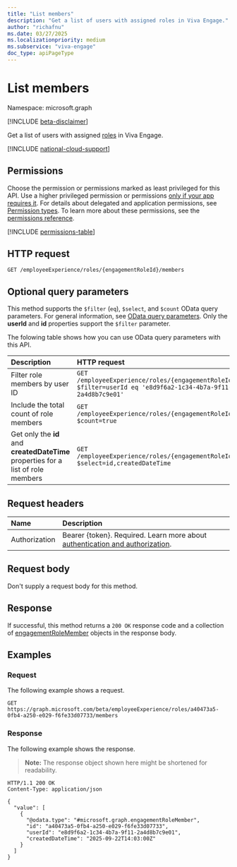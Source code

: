 ```yaml
---
title: "List members"
description: "Get a list of users with assigned roles in Viva Engage."
author: "richafnu"
ms.date: 03/27/2025
ms.localizationpriority: medium
ms.subservice: "viva-engage"
doc_type: apiPageType
---
```


# List members

Namespace: microsoft.graph

[!INCLUDE [beta-disclaimer](../../includes/beta-disclaimer.md)]

Get a list of users with assigned [roles](../resources/engagementrole.md) in Viva Engage.

[!INCLUDE [national-cloud-support](../../includes/global-only.md)]

## Permissions

Choose the permission or permissions marked as least privileged for this API. Use a higher privileged permission or permissions [only if your app requires it](/graph/permissions-overview#best-practices-for-using-microsoft-graph-permissions). For details about delegated and application permissions, see [Permission types](/graph/permissions-overview#permission-types). To learn more about these permissions, see the [permissions reference](/graph/permissions-reference).

<!-- { "blockType": "permissions", "name": "engagementrole_list_members" } -->
[!INCLUDE [permissions-table](../includes/permissions/engagementrole-list-members-permissions.md)]

## HTTP request

<!-- {
  "blockType": "ignored"
}
-->
``` http
GET /employeeExperience/roles/{engagementRoleId}/members
```
<!-- GET /me/employeeExperience/assignedRoles/{engagementRoleId}/members -->

## Optional query parameters

This method supports the `$filter` (`eq`), `$select`, and `$count` OData query parameters. For general information, see [OData query parameters](/graph/query-parameters). Only the **userId** and **id** properties support the `$filter` parameter.

The folowing table shows how you can use OData query parameters with this API. 

| Description | HTTP request |
|:---|:---|
| Filter role members by user ID | `GET /employeeExperience/roles/{engagementRoleId}/members?$filter=userId eq 'e8d9f6a2-1c34-4b7a-9f11-2a4d8b7c9e01'` |
| Include the total count of role members       | `GET /employeeExperience/roles/{engagementRoleId}/members?$count=true` |
| Get only the **id** and **createdDateTime** properties for a list of role members | `GET /employeeExperience/roles/{engagementRoleId}/members?$select=id,createdDateTime` |
  
## Request headers

|Name|Description|
|:---|:---|
|Authorization|Bearer {token}. Required. Learn more about [authentication and authorization](/graph/auth/auth-concepts).|

## Request body

Don't supply a request body for this method.

## Response

If successful, this method returns a `200 OK` response code and a collection of [engagementRoleMember](../resources/engagementrolemember.md) objects in the response body.

## Examples

### Request

The following example shows a request.
<!-- {
  "blockType": "request",
  "name": "list_engagementrolemember"
}
-->
``` http
GET https://graph.microsoft.com/beta/employeeExperience/roles/a40473a5-0fb4-a250-e029-f6fe33d07733/members
```

### Response

The following example shows the response.
>**Note:** The response object shown here might be shortened for readability.
<!-- {
  "blockType": "response",
  "truncated": true,
  "@odata.type": "Collection(microsoft.graph.engagementRoleMember)"
}
-->
``` http
HTTP/1.1 200 OK
Content-Type: application/json

{
  "value": [
    {
      "@odata.type": "#microsoft.graph.engagementRoleMember",
      "id": "a40473a5-0fb4-a250-e029-f6fe33d07733",
      "userId": "e8d9f6a2-1c34-4b7a-9f11-2a4d8b7c9e01",
      "createdDateTime": "2025-09-22T14:03:00Z"
    }
  ]
}
```

